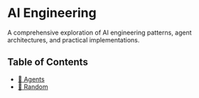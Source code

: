 # AI Engineering

A comprehensive exploration of AI engineering patterns, agent architectures, and practical implementations.

## Table of Contents

- [🤖 Agents](./agents/)
- [🎲 Random](./random/)

